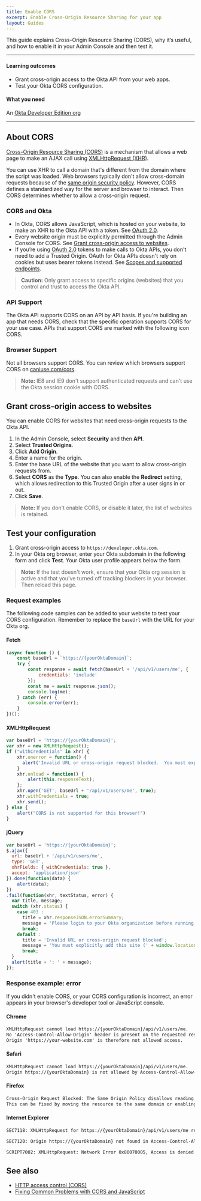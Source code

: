 ```yaml
---
title: Enable CORS
excerpt: Enable Cross-Origin Resource Sharing for your app
layout: Guides
---
```


This guide explains Cross-Origin Resource Sharing (CORS), why it’s useful, and how to enable it in your Admin Console and then test it.

---

#### Learning outcomes

* Grant cross-origin access to the Okta API from your web apps.
* Test your Okta CORS configuration.

#### What you need

An [Okta Developer Edition org](https://developer.okta.com/signup/)

---

## About CORS

[Cross-Origin Resource Sharing (CORS)](https://www.w3.org/TR/cors/) is a mechanism that allows a web page to make an AJAX call using [XMLHttpRequest (XHR)](https://xhr.spec.whatwg.org/).

You can use XHR to call a domain that's different from the domain where the script was loaded. Web browsers typically don't allow cross-domain requests because of the [same origin security policy](https://developer.mozilla.org/en-US/docs/Web/Security/Same-origin_policy). However, CORS defines a standardized way for the server and browser to interact. Then CORS determines whether to allow a cross-origin request.

### CORS and Okta

* In Okta, CORS allows JavaScript, which is hosted on your website, to make an XHR to the Okta API with a token. See [OAuth 2.0](/docs/guides/implement-oauth-for-okta/).
* Every website origin must be explicitly permitted through the Admin Console for CORS. See [Grant cross-origin access to websites](#grant-cross-origin-access-to-websites).
* If you’re using [OAuth 2.0](/docs/guides/implement-oauth-for-okta/) tokens to make calls to Okta APIs, you don't need to add a Trusted Origin. OAuth for Okta APIs doesn't rely on cookies but uses bearer tokens instead. See [Scopes and supported endpoints](/docs/guides/implement-oauth-for-okta/main/#scopes-and-supported-endpoints).

> **Caution:** Only grant access to specific origins (websites) that you control and trust to access the Okta API.

### API Support

The Okta API supports CORS on an API by API basis. If you're building an app that needs CORS, check that the specific operation supports CORS for your use case. APIs that support CORS are marked with the following icon <span class="api-label api-label-small api-label-cors"><i class="fa fa-cloud-download"></i>CORS</span>.

### Browser Support

Not all browsers support CORS. You can review which browsers support CORS on [caniuse.com/cors](https://caniuse.com/cors).

> **Note:** IE8 and IE9 don't support authenticated requests and can't use the Okta session cookie with CORS.

## Grant cross-origin access to websites

You can enable CORS for websites that need cross-origin requests to the Okta API.

1. In the Admin Console, select **Security** and then **API**.
1. Select **Trusted Origins**.
1. Click **Add Origin**.
1. Enter a name for the origin.
1. Enter the base URL of the website that you want to allow cross-origin requests from.
1. Select **CORS** as the **Type**. You can also enable the **Redirect** setting, which allows redirection to this Trusted Origin after a user signs in or out.
1. Click **Save**.

> **Note:** If you don't enable CORS, or disable it later, the list of websites is retained.

## Test your configuration

1. Grant cross-origin access to `https://developer.okta.com`.
2. In your Okta org browser, enter your Okta subdomain in the following form and click **Test**. Your Okta user profile appears below the form.

<CorsTest />

> **Note:** If the test doesn't work, ensure that your Okta org session is active and that you've turned off tracking blockers in your browser. Then reload this page.

### Request examples

The following code samples can be added to your website to test your CORS configuration. Remember to replace the `baseUrl` with the URL for your Okta org.

#### Fetch

```javascript
(async function () {
    const baseUrl = `https://{yourOktaDomain}`;
    try {
        const response = await fetch(baseUrl + '/api/v1/users/me', {
            credentials: 'include'
        });
        const me = await response.json();
        console.log(me);
    } catch (err) {
        console.error(err);
    }
})();
```

#### XMLHttpRequest

```javascript
var baseUrl = 'https://{yourOktaDomain}';
var xhr = new XMLHttpRequest();
if ("withCredentials" in xhr) {
    xhr.onerror = function() {
      alert('Invalid URL or cross-origin request blocked.  You must explicitly add this site (' + window.location.origin + ') to the list of allowed websites in the administrator UI');
    }
    xhr.onload = function() {
        alert(this.responseText);
    };
    xhr.open('GET', baseUrl + '/api/v1/users/me', true);
    xhr.withCredentials = true;
    xhr.send();
} else {
    alert("CORS is not supported for this browser!")
}
```

#### jQuery

```javascript
var baseUrl = 'https://{yourOktaDomain}';
$.ajax({
  url: baseUrl + '/api/v1/users/me',
  type: 'GET',
  xhrFields: { withCredentials: true },
  accept: 'application/json'
}).done(function(data) {
    alert(data);
})
.fail(function(xhr, textStatus, error) {
  var title, message;
  switch (xhr.status) {
    case 403 :
      title = xhr.responseJSON.errorSummary;
      message = 'Please login to your Okta organization before running the test';
      break;
    default :
      title = 'Invalid URL or cross-origin request blocked';
      message = 'You must explicitly add this site (' + window.location.origin + ') to the list of allowed websites in your administrator UI';
      break;
  }
  alert(title + ': ' + message);
});
```

### Response example: error

If you didn't enable CORS, or your CORS configuration is incorrect, an error appears in your browser's developer tool or JavaScript console.

#### Chrome

```txt
XMLHttpRequest cannot load https://{yourOktaDomain}/api/v1/users/me.
No 'Access-Control-Allow-Origin' header is present on the requested resource.
Origin 'https://your-website.com' is therefore not allowed access.
```

#### Safari

```txt
XMLHttpRequest cannot load https://{yourOktaDomain}/api/v1/users/me.
Origin https://{yourOktaDomain} is not allowed by Access-Control-Allow-Origin.
```

#### Firefox

```txt
Cross-Origin Request Blocked: The Same Origin Policy disallows reading the remote resource at https://{yourOktaDomain}/api/v1/users/me.
This can be fixed by moving the resource to the same domain or enabling CORS.
```

#### Internet Explorer

```txt
SEC7118: XMLHttpRequest for https://{yourOktaDomain}/api/v1/users/me required Cross-Origin Resource Sharing (CORS).

SEC7120: Origin https://{yourOktaDomain} not found in Access-Control-Allow-Origin header.

SCRIPT7002: XMLHttpRequest: Network Error 0x80070005, Access is denied.
```

## See also

* [HTTP access control (CORS)](https://developer.mozilla.org/en-US/docs/Web/HTTP/Access_control_CORS)
* [Fixing Common Problems with CORS and JavaScript](https://developer.okta.com/blog/2021/08/02/fix-common-problems-cors)
